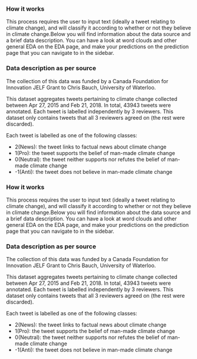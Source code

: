 ###  How it works

This process requires the user to input text
(ideally a tweet relating to climate change), and will
classify it according to whether or not they believe in
climate change.Below you will find information about the data source
and a brief data description. You can have a look at word clouds and
other general EDA on the EDA page, and make your predictions on the
prediction page that you can navigate to in the sidebar.

###  Data description as per source

The collection of this data was funded by a Canada Foundation for Innovation JELF Grant to Chris Bauch, University of Waterloo.

This dataset aggregates tweets pertaining to climate change collected between Apr 27, 2015 and Feb 21, 2018. In total, 43943 tweets were annotated. Each tweet is labelled independently by 3 reviewers. This dataset only contains tweets that all 3 reviewers agreed on (the rest were discarded).

Each tweet is labelled as one of the following classes:

- 2(News): the tweet links to factual news about climate change
- 1(Pro): the tweet supports the belief of man-made climate change
- 0(Neutral): the tweet neither supports nor refutes the belief of man-made climate change
- -1(Anti): the tweet does not believe in man-made climate change
###  How it works

This process requires the user to input text
(ideally a tweet relating to climate change), and will
classify it according to whether or not they believe in
climate change.Below you will find information about the data source
and a brief data description. You can have a look at word clouds and
other general EDA on the EDA page, and make your predictions on the
prediction page that you can navigate to in the sidebar.

###  Data description as per source

The collection of this data was funded by a Canada Foundation for Innovation JELF Grant to Chris Bauch, University of Waterloo.

This dataset aggregates tweets pertaining to climate change collected between Apr 27, 2015 and Feb 21, 2018. In total, 43943 tweets were annotated. Each tweet is labelled independently by 3 reviewers. This dataset only contains tweets that all 3 reviewers agreed on (the rest were discarded).

Each tweet is labelled as one of the following classes:

- 2(News): the tweet links to factual news about climate change
- 1(Pro): the tweet supports the belief of man-made climate change
- 0(Neutral): the tweet neither supports nor refutes the belief of man-made climate change
- -1(Anti): the tweet does not believe in man-made climate change
